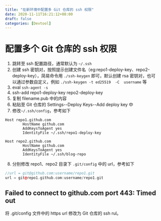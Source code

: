 ```yaml
---
title: "在新环境中配置多 Git 仓库的 ssh 权限"
date: 2020-11-11T16:21:12+08:00
draft: false
categories: [Devtool]
---
```


# 配置多个 Git 仓库的 ssh 权限

1. 跳转至 ssh 配置路径，通常默认为 `~/.ssh`
2. 创建 ssh 密钥对，按照提示创建文件名（eg:repo1-deploy-key、repo2-deploy-key），简易命令用 `./ssh-keygen` 即可，默认创建 rsa 密钥对，也可以通过参数自定义，例如 `./ssh-keygen -t ed25519  -C  username` 等
3. eval `ssh-agent -s`
4. ssh-add repo1-deploy-key repo2-deploy-key
5. 复制 filename.pub 中的内容
6. 粘贴至 Git 仓库的 Settings--Deploy Keys--Add deploy key 中
7. 修改`~/.ssh/config`，参考如下

```
Host repo1.github.com
        HostName github.com
        AddKeysToAgent yes
        IdentityFile ~/.ssh/repo1-deploy-key

Host repo2.github.com
        HostName github.com
        AddKeysToAgent yes
        IdentityFile ~/.ssh/blog-repo
```

8. 分别修改 repo1、repo2 目录下 `.git/config` 中的 url，参考如下

```c++
//url = git@github.com:username/repo1.git
url = git@repo1.github.com:username/repo1.git
```

## Failed to connect to github.com port 443: Timed out

将 .git/config 文件中的 https url 修改为 Git 仓库的 ssh rul。
